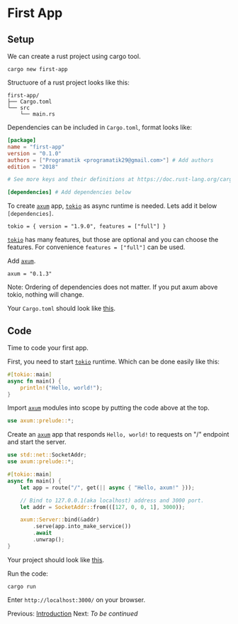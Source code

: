 # First App

## Setup

We can create a rust project using cargo tool.

```
cargo new first-app
```

Structuore of a rust project looks like this:

```
first-app/
├── Cargo.toml
└── src
    └── main.rs
```

Dependencies can be included in `Cargo.toml`, format looks like:

```toml
[package]
name = "first-app"
version = "0.1.0"
authors = ["Programatik <programatik29@gmail.com>"] # Add authors
edition = "2018"

# See more keys and their definitions at https://doc.rust-lang.org/cargo/reference/manifest.html

[dependencies] # Add dependencies below
```

To create [`axum`] app, [`tokio`] as async runtime is needed. Lets add it below `[dependencies]`.

```
tokio = { version = "1.9.0", features = ["full"] }
```

[`tokio`] has many features, but those are optional and you can choose the features. For convenience `features = ["full"]` can be used.

Add [`axum`].

```
axum = "0.1.3"
```

Note: Ordering of dependencies does not matter. If you put axum above tokio, nothing will change.

Your `Cargo.toml` should look like [this](./first-app/Cargo.toml).

## Code

Time to code your first app.

First, you need to start [`tokio`] runtime. Which can be done easily like this:

```rust
#[tokio::main]
async fn main() {
    println!("Hello, world!");
}
```

Import [`axum`] modules into scope by putting the code above at the top.

```rust
use axum::prelude::*;
```

Create an [`axum`] app that responds `Hello, world!` to requests on "/" endpoint and start the server.

```rust
use std::net::SocketAddr;
use axum::prelude::*;

#[tokio::main]
async fn main() {
    let app = route("/", get(|| async { "Hello, axum!" }));

    // Bind to 127.0.0.1(aka localhost) address and 3000 port.
    let addr = SocketAddr::from(([127, 0, 0, 1], 3000));

    axum::Server::bind(&addr)
        .serve(app.into_make_service())
        .await
        .unwrap();
}
```

Your project should look like [this](./first-app/src/main.rs).

Run the code:

```
cargo run
```

Enter `http://localhost:3000/` on your browser.

Previous: [Introduction](../introduction-01)
Next: *To be continued*

[`axum`]: https://github.com/tokio-rs/axum
[`tokio`]: https://github.com/tokio-rs/tokio
